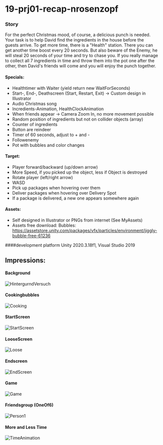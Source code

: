 # 19-prj01-recap-nrosenzopf
 
### Story
For the perfect Christmas mood, of course, a delicious punch is needed. Your task is to help David find the ingredients in the house before the guests arrive. To get more time, there is a "Health" station. There you can get another time boost every 20 seconds. But also beware of the Enemy, he will steal 20 seconds of your time and try to chase you.
If you really manage to collect all 7 ingredients in time and throw them into the pot one after the other, then David's friends will come and you will enjoy the punch together.

#### Specials:
- Healthtimer with Waiter (yield return new WaitForSeconds)
- Start-, End-, Deathscreen (Start, Restart, Exit) -> Custom design in Illustrator
- Audio Christmas song
- Incredients-Animation, HealthClockAnimation
- When friends appear -> Camera Zoom In, no more movement possible
- Random position of ingredients but not on collider objects (array)
- Counter of ingredients
- Button are reindeer
- Timer of 60 seconds, adjust to + and -
- Followenemy
- Pot with bubbles and color changes

#### Target:
- Player forward/backward (up/down arrow)
- More Speed, if you picked up the object, less if Object is destroyed
- Rotate player (left/right arrow)
- WASD
- Pick up packages when hovering over them
- Deliver packages when hovering over Delivery Spot
- If a package is delivered, a new one appears somewhere again

#### Assets:
- Self designed in Illustrator or PNGs from internet (See MyAssets)
- Assets free download: Bubbles: https://assetstore.unity.com/packages/vfx/particles/environment/jiggly-bubble-free-61236

####development platform
Unity 2020.3.18f1, Visual Studio 2019

## Impressions:
#### Background
![HintergurndVersuch](https://user-images.githubusercontent.com/72389468/211096622-8c41325e-f3fb-49b9-9095-fb6e24da1a87.png)

#### Cookingbubbles
![Cooking](https://user-images.githubusercontent.com/72389468/211098062-17a9cc25-84bc-49a1-9735-c832b3f2f716.JPG)

#### StartScreen
![StartScreen](https://user-images.githubusercontent.com/72389468/211096604-f682252a-012a-4199-87c5-307403abc0c0.png)

#### LooseScreen
![Loose](https://user-images.githubusercontent.com/72389468/211096600-2d1b480a-7210-4075-8804-e90b75e35109.png)

#### Endscreen
![EndScreen](https://user-images.githubusercontent.com/72389468/211096612-b41c1140-de8a-408f-9dff-a0b473bd57b2.png)

#### Game
![Game](https://user-images.githubusercontent.com/72389468/211097336-83a5b90d-f20f-4a36-ad22-492b52c87b47.JPG)

#### Friendsgroup (OneOf6)
![Person1](https://user-images.githubusercontent.com/72389468/211097411-ca615d51-b5d2-44fe-a4e5-58165229ec6f.png)

#### More and Less Time
![TimeAnimation](https://user-images.githubusercontent.com/72389468/211098123-122a2d41-f0c9-40e6-9aa1-0f8dc9b4b6ac.JPG)

